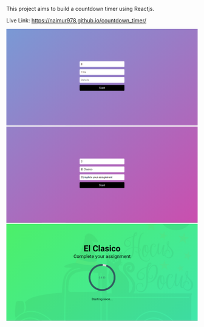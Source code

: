This project aims to build a countdown timer using Reactjs.

Live Link: https://naimur978.github.io/countdown_timer/

<p align="center">
  <img src="images/1.png" />
  <img src="images/2.png" />
  <img src="images/3.png" />
</p>

